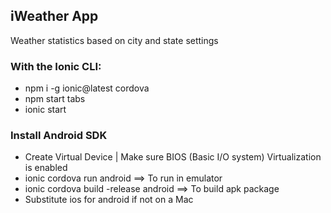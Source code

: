 ## iWeather App
Weather statistics based on city and state settings

### With the Ionic CLI:
- npm i -g ionic@latest cordova
- npm start <appname> tabs
- ionic start 

### Install Android SDK
- Create Virtual Device | Make sure BIOS (Basic I/O system) Virtualization is enabled
- ionic cordova run android ==> To run in emulator
- ionic cordova build -release android ==> To build apk package
- Substitute ios for android if not on a Mac


